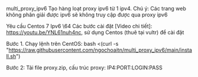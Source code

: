 multi_proxy_ipv6
Tạo hàng loạt proxy ipv6 từ 1 ipv4. Chú ý: Các trang web không phân giải được ipv6 sẽ không truy cập được qua proxy ipv6

Yêu cầu
Centos 7
Ipv6 \64
Các bước cài đặt
[Video chi tiết]: https://youtu.be/YNL61nuh4nc, sử dụng Centos (thuê tại vultr) để cài đặt

Bước 1. Chạy lệnh trên CentOS: bash <(curl -s "https://raw.githubusercontent.com/ngochoaitn/multi_proxy_ipv6/main/install.sh")

Bước 2: Tải file proxy.zip, cấu trúc proxy: IP4:PORT:LOGIN:PASS
